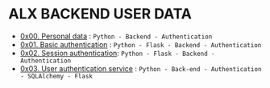 # ALX BACKEND USER DATA
- [0x00. Personal data](0x00-personal_data) : `Python - Backend - Authentication`
- [0x01. Basic authentication](0x01-Basic_authentication) : `Python - Flask - Backend - Authentication`
- [0x02. Session authentication](0x02-Session_authentication): `Python - Flask - Backend - Authentication`
- [0x03. User authentication service](0x03-user_authentication_service) : `Python - Back-end - Authentication - SQLAlchemy - Flask`
